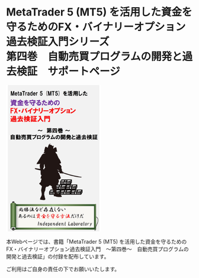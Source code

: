 # MetaTrader 5 (MT5) を活用した資金を守るためのFX・バイナリーオプション過去検証入門シリーズ <br>第四巻　自動売買プログラムの開発と過去検証　サポートページ



<img src="title.jpg" width="256">


本Webページでは、書籍「MetaTrader 5 (MT5) を活用した資金を守るためのFX・バイナリーオプション過去検証入門　～第四巻～　自動売買プログラムの開発と過去検証」の付録を配布しています。

ご利用はご自身の責任の下でお願いいたします。
